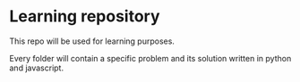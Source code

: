 # Learning repository

This repo will be used for learning purposes.

Every folder will contain a specific problem and its solution written in python and javascript.